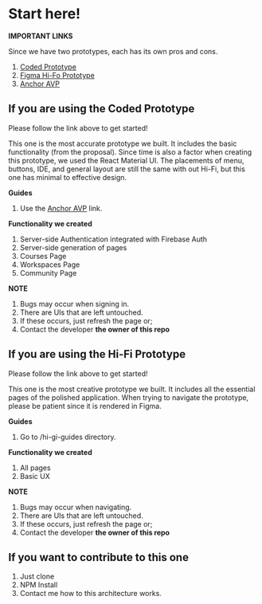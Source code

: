 # Start here!

**IMPORTANT LINKS**

Since we have two prototypes, each has its own pros and cons.

1. [Coded Prototype](https://buoyr-dsc.vercel.app/)
2. [Figma Hi-Fo Prototype](https://www.figma.com/proto/SaPwyyBmNl4w5o3oP1iAW5/Pitch-Deck?node-id=171%3A207&scaling=min-zoom&page-id=110%3A0)
3. [Anchor AVP](https://youtu.be/htHoZzHeJGE)

## If you are using the Coded Prototype 

Please follow the link above to get started!

This one is the most accurate prototype we built. 
It includes the basic functionality (from the proposal). 
Since time is also a factor when creating this prototype,
we used the React Material UI. The placements of menu, buttons, 
IDE, and general layout are still the same with out
Hi-Fi, but this one has minimal to effective design. 

**Guides**
1. Use the [Anchor AVP](https://youtu.be/htHoZzHeJGE) link.

**Functionality we created**
1. Server-side Authentication integrated with Firebase Auth 
2. Server-side generation of pages
3. Courses Page
4. Workspaces Page
5. Community Page 

**NOTE** 
1. Bugs may occur when signing in. 
2. There are UIs that are left untouched. 
3. If these occurs, just refresh the page or;
4. Contact the developer **the owner of this repo**

## If you are using the Hi-Fi Prototype 

Please follow the link above to get started!

This one is the most creative prototype we built. 
It includes all the essential pages of the polished
application. When trying to navigate the prototype, 
please be patient since it is rendered in Figma. 

**Guides**
1. Go to /hi-gi-guides directory. 

**Functionality we created**
1. All pages 
2. Basic UX 

**NOTE** 
1. Bugs may occur when navigating. 
2. There are UIs that are left untouched. 
3. If these occurs, just refresh the page or;
4. Contact the developer **the owner of this repo**

## If you want to contribute to this one

1. Just clone
2. NPM Install
3. Contact me how to this architecture works.